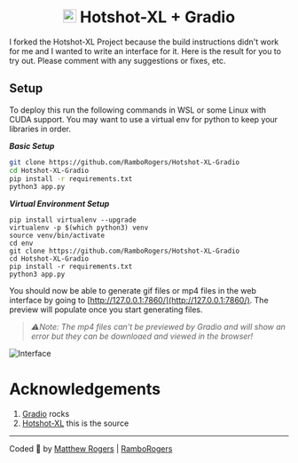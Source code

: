<h1 align="center"><img src="https://i.imgur.com/HsWXQTW.png" width="24px" alt="logo" /> Hotshot-XL + Gradio</h1>


I forked the Hotshot-XL Project because the build instructions didn't work for me and I wanted to write an interface for it.  Here is the result for you to try out. Please comment with any suggestions or fixes, etc.

## Setup
To deploy this run the following commands in WSL or some Linux with CUDA support.  You may want to use a virtual env for python to keep your libraries in order.

***Basic Setup***
```bash
git clone https://github.com/RamboRogers/Hotshot-XL-Gradio
cd Hotshot-XL-Gradio
pip install -r requirements.txt
python3 app.py
```

***Virtual Environment Setup***
```
pip install virtualenv --upgrade
virtualenv -p $(which python3) venv
source venv/bin/activate
cd env
git clone https://github.com/RamboRogers/Hotshot-XL-Gradio
cd Hotshot-XL-Gradio
pip install -r requirements.txt
python3 app.py
```


You should now be able to generate gif files or mp4 files in the web interface by going to [http://127.0.0.1:7860/](http://127.0.0.1:7860/). The preview will populate once you start generating files.

> *⚠️Note: The mp4 files can't be previewed by Gradio and will show an error but they can be downloaed and viewed in the browser!*

![Interface](interface.gif)

# Acknowledgements 
1. [Gradio](https://www.gradio.app/) rocks
2. [Hotshot-XL](https://github.com/hotshotco/Hotshot-XL) this is the source

---

Coded 🧾 by [Matthew Rogers](https://matthewrogers.org) | [RamboRogers](https://github.com/ramboRogers)
